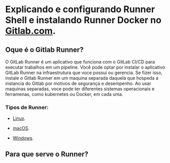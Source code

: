 # Explicando e configurando Runner Shell e instalando Runner Docker no [Gitlab.com](https://docs.gitlab.com/).

## Oque é o Gitlab Runner?

O GitLab Runner é um aplicativo que funciona com o GitLab CI/CD para executar trabalhos em um pipeline. Você pode optar por instalar o aplicativo GitLab Runner na infraestrutura que voce possui ou gerencia. Se fizer isso, instale o Gitlab Runner em um maquina separada daquela que hospeda a instancia do Gitlab por motivos de segurança e desempenho. Ao usar maquinas separadas, voce pode ter diferentes sistemas operacionais e ferramenas, como kubernetes ou Docker, em cada uma.

### Tipos de Runner:

- [Linux](https://docs.gitlab.com/runner/install/linux-repository.html). 

- [macOS](https://docs.gitlab.com/runner/install/osx.html). 

- [Windows](https://docs.gitlab.com/runner/install/windows.html).

## Para que serve o Runner?


